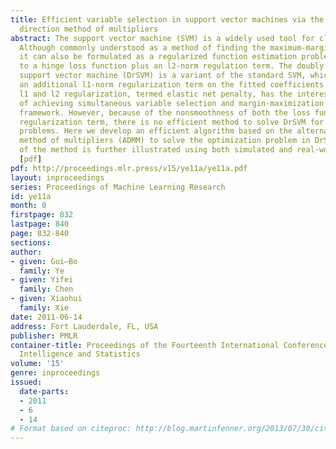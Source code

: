 ```yaml
---
title: Efficient variable selection in support vector machines via the alternating
  direction method of multipliers
abstract: The support vector machine (SVM) is a widely used tool for classification.
  Although commonly understood as a method of finding the maximum-margin hyperplane,
  it can also be formulated as a regularized function estimation problem, corresponding
  to a hinge loss function plus an l2-norm regulation term. The doubly regularized
  support vector machine (DrSVM) is a variant of the standard SVM, which introduces
  an additional l1-norm regularization term on the fitted coefficients. The combined
  l1 and l2 regularization, termed elastic net penalty, has the interesting property
  of achieving simultaneous variable selection and margin-maximization within a single
  framework. However, because of the nonsmoothness of both the loss function and the
  regularization term, there is no efficient method to solve DrSVM for large scale
  problems. Here we develop an efficient algorithm based on the alternating direction
  method of multipliers (ADMM) to solve the optimization problem in DrSVM. The utility
  of the method is further illustrated using both simulated and real-world datasets.
  [pdf]
pdf: http://proceedings.mlr.press/v15/ye11a/ye11a.pdf
layout: inproceedings
series: Proceedings of Machine Learning Research
id: ye11a
month: 0
firstpage: 832
lastpage: 840
page: 832-840
sections: 
author:
- given: Gui–Bo
  family: Ye
- given: Yifei
  family: Chen
- given: Xiaohui
  family: Xie
date: 2011-06-14
address: Fort Lauderdale, FL, USA
publisher: PMLR
container-title: Proceedings of the Fourteenth International Conference on Artificial
  Intelligence and Statistics
volume: '15'
genre: inproceedings
issued:
  date-parts:
  - 2011
  - 6
  - 14
# Format based on citeproc: http://blog.martinfenner.org/2013/07/30/citeproc-yaml-for-bibliographies/
---
```

